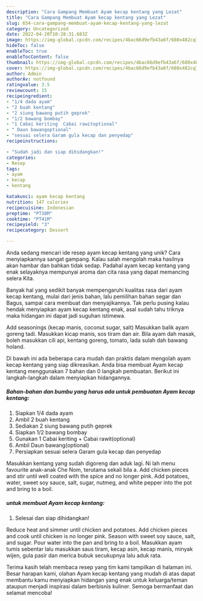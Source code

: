 ```yaml
---
description: "Cara Gampang Membuat Ayam kecap kentang yang Lezat"
title: "Cara Gampang Membuat Ayam kecap kentang yang Lezat"
slug: 654-cara-gampang-membuat-ayam-kecap-kentang-yang-lezat
category: Uncategorized
date: 2022-04-20T10:28:31.683Z
image: https://img-global.cpcdn.com/recipes/4bac66d9efb43a6f/680x482cq70/ayam-kecap-kentang-foto-resep-utama.jpg
hideToc: false
enableToc: true
enableTocContent: false
thumbnail: https://img-global.cpcdn.com/recipes/4bac66d9efb43a6f/680x482cq70/ayam-kecap-kentang-foto-resep-utama.jpg
cover: https://img-global.cpcdn.com/recipes/4bac66d9efb43a6f/680x482cq70/ayam-kecap-kentang-foto-resep-utama.jpg
author: Admin
authorAv: notfound
ratingvalue: 3.5
reviewcount: 15
recipeingredient:
- "1/4 dada ayam"
- "2 buah kentang"
- "2 siung bawang putih geprek"
- "1/2 bawang bombay"
- "1 Cabai keriting  Cabai rawitoptional"
- " Daun bawangoptional"
- "sesuai selera Garam gula kecap dan penyedap"
recipeinstructions:

- "Sudah jadi dan siap dihidangkan!"
categories:
- Resep
tags:
- ayam
- kecap
- kentang

katakunci: ayam kecap kentang 
nutrition: 147 calories
recipecuisine: Indonesian
preptime: "PT38M"
cooktime: "PT41M"
recipeyield: "3"
recipecategory: Dessert

---
```





Anda sedang mencari ide resep ayam kecap kentang yang unik? Cara menyiapkannya sangat gampang. Kalau salah mengolah maka hasilnya akan hambar dan bahkan tidak sedap. Padahal ayam kecap kentang yang enak selayaknya mempunyai aroma dan cita rasa yang dapat memancing selera Kita.





Banyak hal yang sedikit banyak mempengaruhi kualitas rasa dari ayam kecap kentang, mulai dari jenis bahan, lalu pemilihan bahan segar dan Bagus, sampai cara membuat dan menyajikannya. Tak perlu pusing kalau hendak menyiapkan ayam kecap kentang enak,      asal sudah tahu triknya maka hidangan ini dapat jadi suguhan istimewa.














Add seasonings (kecap manis, coconut sugar, salt) Masukkan balik ayam goreng tadi. Masukkan kicap manis, sos tiram dan air. Bila ayam dah masak, boleh masukkan cili api, kentang goreng, tomato, lada sulah dah bawang holand.






Di bawah ini ada beberapa cara mudah dan praktis dalam mengolah ayam kecap kentang yang siap dikreasikan. Anda bisa membuat Ayam kecap kentang menggunakan 7 bahan dan 0 langkah pembuatan. Berikut ini langkah-langkah dalam menyiapkan hidangannya.

<!--inarticleads1-->

##### Bahan-bahan dan bumbu yang harus ada untuk pembuatan Ayam kecap kentang:

1. Siapkan 1/4 dada ayam
1. Ambil 2 buah kentang
1. Sediakan 2 siung bawang putih geprek
1. Siapkan 1/2 bawang bombay
1. Gunakan 1 Cabai keriting + Cabai rawit(optional)
1. Ambil  Daun bawang(optional)
1. Persiapkan sesuai selera Garam gula kecap dan penyedap


Masukkan kentang yang sudah digoreng dan aduk lagi. Ni lah menu favourite anak-anak Che Nom, terutama sekali bila a. Add chicken pieces and stir until well coated with the spice and no longer pink. Add potatoes, water, sweet soy sauce, salt, sugar, nutmeg, and white pepper into the pot and bring to a boil. 

<!--inarticleads2-->

#####  untuk membuat Ayam kecap kentang:


1. Selesai dan siap dihidangkan!

Reduce heat and simmer until chicken and potatoes. Add chicken pieces and cook until chicken is no longer pink. Season with sweet soy sauce, salt, and sugar. Pour water into the pan and bring to a boil. Masukkan ayam tumis sebentar lalu masukkan saus tiram, kecap asin, kecap manis, minyak wijen, gula pasir dan merica bubuk secukupnya lalu aduk rata. 

Terima kasih telah membaca resep yang tim kami tampilkan di halaman ini. Besar harapan kami, olahan Ayam kecap kentang yang mudah di atas dapat membantu kamu menyiapkan hidangan yang enak untuk keluarga/teman ataupun menjadi inspirasi dalam berbisnis kuliner. Semoga bermanfaat dan selamat mencoba!
